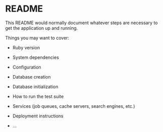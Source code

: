 # README

This README would normally document whatever steps are necessary to get the
application up and running.

Things you may want to cover:

* Ruby version

* System dependencies

* Configuration

* Database creation

* Database initialization

* How to run the test suite

* Services (job queues, cache servers, search engines, etc.)

* Deployment instructions

* ...

<!-- [Rails × Vue.js でメモアプリを作成しながらモダンな開発を学ぼう！ | Techpit](https://www.techpit.jp/courses/123) -->
<!-- [PostgresSQL のerror　Postgres PG::ConnectionBad: could not connect to server: No such file or directory Is the server running locally and accepting connections on Unix domain socket "/tmp/.s.PGSQL.5432"? - Qiita](https://qiita.com/yoshixj/items/3d742eb08343ea93dcd4) -->
